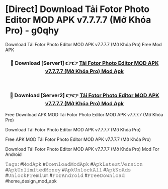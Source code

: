 # [Direct] Download Tải Fotor Photo Editor MOD APK v7.7.7.7 (Mở Khóa Pro) - g0qhy
Download Tải Fotor Photo Editor MOD APK v7.7.7.7 (Mở Khóa Pro) Free Mod APK

<div align="center">
<h3>🔴 Download [Server1] 👉👉 <a href="https://apk-comot.site?title=Tải_Fotor_Photo_Editor_MOD_APK_v7.7.7.7_(Mở_Khóa_Pro)">Tải Fotor Photo Editor MOD APK v7.7.7.7 (Mở Khóa Pro) Mod Apk</a></h3><br>

<h3>🔴 Download [Server2] 👉👉 <a href="https://apk-comot.site?title=Tải_Fotor_Photo_Editor_MOD_APK_v7.7.7.7_(Mở_Khóa_Pro)">Tải Fotor Photo Editor MOD APK v7.7.7.7 (Mở Khóa Pro) Mod Apk</a></h3>
</div>


Free Download APK MOD Tải Fotor Photo Editor MOD APK v7.7.7.7 (Mở Khóa Pro)

Download Tải Fotor Photo Editor MOD APK v7.7.7.7 (Mở Khóa Pro) 

Free APK MOD Tải Fotor Photo Editor MOD APK v7.7.7.7 (Mở Khóa Pro) 

Download Tải Fotor Photo Editor MOD APK v7.7.7.7 (Mở Khóa Pro) Mod For Android

𝚃𝚊𝚐𝚜: #𝙼𝚘𝚍𝙰𝚙𝚔 #𝙳𝚘𝚠𝚗𝚕𝚘𝚊𝚍𝙼𝚘𝚍𝙰𝚙𝚔 #𝙰𝚙𝚔𝙻𝚊𝚝𝚎𝚜𝚝𝚅𝚎𝚛𝚜𝚒𝚘𝚗 #𝙰𝚙𝚔𝚄𝚗𝚕𝚒𝚖𝚒𝚝𝚎𝚍𝙼𝚘𝚗𝚎𝚢 #𝙰𝚙𝚔𝚄𝚗𝚕𝚘𝚌𝚔𝙰𝚕𝚕 #𝙰𝚙𝚔𝙽𝚘𝙰𝚍𝚜 #𝚄𝚗𝚕𝚘𝚌𝚔𝙿𝚛𝚎𝚖𝚒𝚞𝚖 #𝙵𝚘𝚛𝙰𝚗𝚍𝚛𝚘𝚒𝚍 #𝙵𝚛𝚎𝚎𝙳𝚘𝚠𝚗𝚕𝚘𝚊𝚍 #home_design_mod_apk